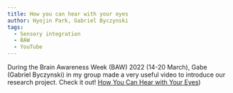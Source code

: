 ```yaml
---
title: How you can hear with your eyes
author: Hyojin Park, Gabriel Byczynski
tags:
  - Sensory integration
  - BAW
  - YouTube
---
```


During the Brain Awareness Week (BAW) 2022 (14-20 March), Gabe (Gabriel Byczynski) in my group made a very useful video to introduce our research project. Check it out!
[How You Can Hear with Your Eyes](https://youtu.be/gQ9G0IbM_z4))
